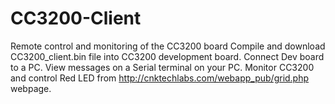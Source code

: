 # CC3200-Client
Remote control and monitoring of the CC3200 board
Compile and download CC3200_client.bin file into CC3200 development board. Connect Dev board to a PC. View messages on a Serial terminal on your PC. Monitor CC3200 and control Red LED from http://cnktechlabs.com/webapp_pub/grid.php webpage.
